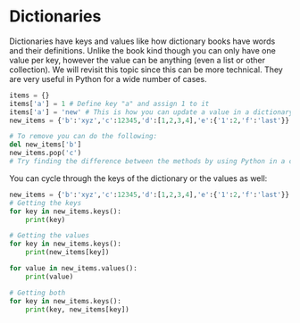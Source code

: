 # Dictionaries
Dictionaries have keys and values like how dictionary books have words and their definitions. Unlike the book kind though you can only have one value per key, however the value can be anything (even a list or other collection). We will revisit this topic since this can be more technical. They are very useful in Python for a wide number of cases.
```python
items = {}
items['a'] = 1 # Define key "a" and assign 1 to it
items['a'] = 'new' # This is how you can update a value in a dictionary
new_items = {'b':'xyz','c':12345,'d':[1,2,3,4],'e':{'1':2,'f':'last'}}

# To remove you can do the following:
del new_items['b']
new_items.pop('c')
# Try finding the difference between the methods by using Python in a console!
```

You can cycle through the keys of the dictionary or the values as well:
```python
new_items = {'b':'xyz','c':12345,'d':[1,2,3,4],'e':{'1':2,'f':'last'}}
# Getting the keys
for key in new_items.keys():
    print(key)

# Getting the values
for key in new_items.keys():
    print(new_items[key])

for value in new_items.values():
    print(value)

# Getting both
for key in new_items.keys():
    print(key, new_items[key])
```
